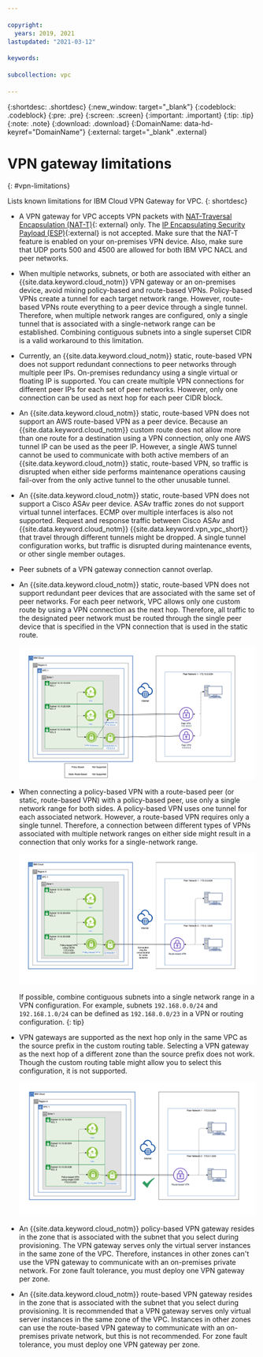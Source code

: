 ```yaml
---

copyright:
  years: 2019, 2021
lastupdated: "2021-03-12"

keywords:

subcollection: vpc

---
```


{:shortdesc: .shortdesc}
{:new_window: target="_blank"}
{:codeblock: .codeblock}
{:pre: .pre}
{:screen: .screen}
{:important: .important}
{:tip: .tip}
{:note: .note}
{:download: .download}
{:DomainName: data-hd-keyref="DomainName"}
{:external: target="_blank" .external}

# VPN gateway limitations
{: #vpn-limitations}

Lists known limitations for IBM Cloud VPN Gateway for VPC.
{: shortdesc}

* A VPN gateway for VPC accepts VPN packets with [NAT-Traversal Encapsulation (NAT-T)](https://tools.ietf.org/html/rfc3947){: external} only. The [IP Encapsulating Security Payload (ESP)](https://tools.ietf.org/html/rfc4303){:external} is not accepted. Make sure that the NAT-T feature is enabled on your on-premises VPN device. Also, make sure that UDP ports 500 and 4500 are allowed for both IBM VPC NACL and peer networks.

* When multiple networks, subnets, or both are associated with either an {{site.data.keyword.cloud_notm}} VPN gateway or an on-premises device, avoid mixing policy-based and route-based VPNs. Policy-based VPNs create a tunnel for each target network range. However, route-based VPNs route everything to a peer device through a single tunnel. Therefore, when multiple network ranges are configured, only a single tunnel that is associated with a single-network range can be established. Combining contiguous subnets into a single superset CIDR is a valid workaround to this limitation.

* Currently, an {{site.data.keyword.cloud_notm}} static, route-based VPN does not support redundant connections to peer networks through multiple peer IPs. On-premises redundancy using a single virtual or floating IP is supported. You can create multiple VPN connections for different peer IPs for each set of peer networks. However, only one connection can be used as next hop for each peer CIDR block.

* An {{site.data.keyword.cloud_notm}} static, route-based VPN does not support an AWS route-based VPN as a peer device. Because an {{site.data.keyword.cloud_notm}} custom route does not allow more than one route for a destination using a VPN connection, only one AWS tunnel IP can be used as the peer IP. However, a single AWS tunnel cannot be used to communicate with both active members of an {{site.data.keyword.cloud_notm}} static, route-based VPN, so traffic is disrupted when either side performs maintenance operations causing fail-over from the only active tunnel to the other unusable tunnel.

* An {{site.data.keyword.cloud_notm}} static, route-based VPN does not support a Cisco ASAv peer device. ASAv traffic zones do not support virtual tunnel interfaces. ECMP over multiple interfaces is also not supported. Request and response traffic between Cisco ASAv and {{site.data.keyword.cloud_notm}} {{site.data.keyword.vpn_vpc_short}} that travel through different tunnels might be dropped. A single tunnel configuration works, but traffic is disrupted during maintenance events, or other single member outages.

* Peer subnets of a VPN gateway connection cannot overlap.

* An {{site.data.keyword.cloud_notm}} static, route-based VPN does not support redundant peer devices that are associated with the same set of peer networks. For each peer network, VPC allows only one custom route by using a VPN connection as the next hop. Therefore, all traffic to the designated peer network must be routed through the single peer device that is specified in the VPN connection that is used in the static route.

   ![Redundant peers use case](images/vpn-redundant-peer.png)

* When connecting a policy-based VPN with a route-based peer (or static, route-based VPN) with a policy-based peer, use only a single network range for both sides. A policy-based VPN uses one tunnel for each associated network. However, a route-based VPN requires only a single tunnel. Therefore, a connection between different types of VPNs associated with multiple network ranges on either side might result in a connection that only works for a single-network range.

   ![Mixed VPN Types use case](images/vpn-mixed-types.png)

   If possible, combine contiguous subnets into a single network range in a VPN configuration. For example, subnets `192.168.0.0/24` and `192.168.1.0/24` can be defined as `192.168.0.0/23` in a VPN or routing configuration.
   {: tip}

* VPN gateways are supported as the next hop only in the same VPC as the source prefix in the custom routing table. Selecting a VPN gateway as the next hop of a different zone than the source prefix does not work. Though the custom routing table might allow you to select this configuration, it is not supported.

   ![Mixed VPN Types Workaround use case](images/vpn-mixed-types-workaround.png)

* An {{site.data.keyword.cloud_notm}} policy-based VPN gateway resides in the zone that is associated with the subnet that you select during provisioning. The VPN gateway serves only the virtual server instances in the same zone of the VPC. Therefore, instances in other zones can't use the VPN gateway to communicate with an on-premises private network. For zone fault tolerance, you must deploy one VPN gateway per zone.

* An {{site.data.keyword.cloud_notm}} route-based VPN gateway resides in the zone that is associated with the subnet that you select during provisioning. It is recommended that a VPN gateway serves only virtual server instances in the same zone of the VPC. Instances in other zones can use the route-based VPN gateway to communicate with an on-premises private network, but this is not recommended. For zone fault tolerance, you must deploy one VPN gateway per zone.

